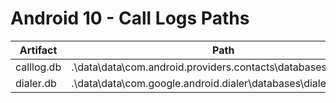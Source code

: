 # Android 10 - Call Logs Paths

| **Artifact** | **Path**                                                        |
|--------------|-----------------------------------------------------------------|
| calllog.db   | .\data\data\com.android.providers.contacts\databases\calllog.db |
| dialer.db    | .\data\data\com.google.android.dialer\databases\dialer.db       |